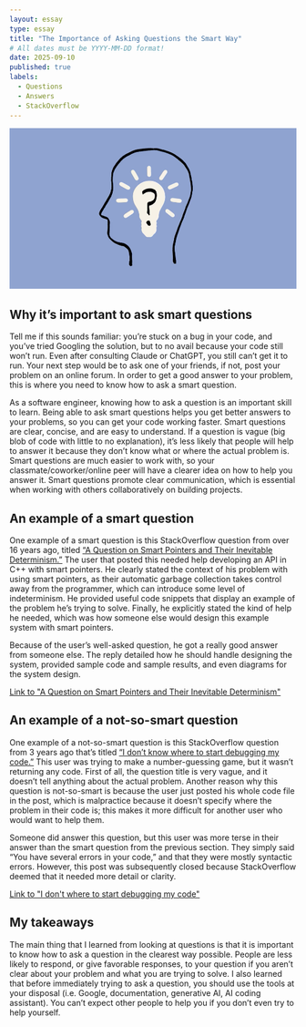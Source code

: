 ```yaml
---
layout: essay
type: essay
title: "The Importance of Asking Questions the Smart Way"
# All dates must be YYYY-MM-DD format!
date: 2025-09-10
published: true
labels:
  - Questions
  - Answers
  - StackOverflow
---
```


<img src="../img/proxy-image.png" alt="image of a head with a big brain with teal background">

## Why it’s important to ask smart questions 

Tell me if this sounds familiar: you’re stuck on a bug in your code, and you’ve tried Googling the solution, but to no avail because your code still won’t run. Even after consulting Claude or ChatGPT, you still can’t get it to run. Your next step would be to ask one of your friends, if not, post your problem on an online forum. In order to get a good answer to your problem, this is where you need to know how to ask a smart question. 

As a software engineer, knowing how to ask a question is an important skill to learn. Being able to ask smart questions helps you get better answers to your problems, so you can get your code working faster. Smart questions are clear, concise, and are easy to understand. If a question is vague (big blob of code with little to no explanation), it’s less likely that people will help to answer it because they don’t know what or where the actual problem is. Smart questions are much easier to work with, so your classmate/coworker/online peer will have a clearer idea on how to help you answer it. Smart questions promote clear communication, which is essential when working with others collaboratively on building projects.

## An example of a smart question

One example of a smart question is this StackOverflow question from over 16 years ago, titled <a href="https://stackoverflow.com/questions/400993/a-question-on-smart-pointers-and-their-inevitable-indeterminism?utm_source=chatgpt.com">“A Question on Smart Pointers and Their Inevitable Determinism.”</a> The user that posted this needed help developing an API in C++ with smart pointers. He clearly stated the context of his problem with using smart pointers, as their automatic garbage collection takes control away from the programmer, which can introduce some level of indeterminism. He provided useful code snippets that display an example of the problem he’s trying to solve. Finally, he explicitly stated the kind of help he needed, which was how someone else would design this example system with smart pointers. 

Because of the user’s well-asked question, he got a really good answer from someone else. The reply detailed how he should handle designing the system, provided sample code and sample results, and even diagrams for the system design. 

<a href="https://stackoverflow.com/questions/400993/a-question-on-smart-pointers-and-their-inevitable-indeterminism?utm_source=chatgpt.com">Link to "A Question on Smart Pointers and Their Inevitable Determinism"</a>

## An example of a not-so-smart question

One example of a not-so-smart question is this StackOverflow question from 3 years ago that’s titled <a href="https://stackoverflow.com/questions/72888912/i-dont-know-where-to-start-debugging-my-code?utm_source=chatgpt.com">“I don’t know where to start debugging my code.”</a> This user was trying to make a number-guessing game, but it wasn’t returning any code. First of all, the question title is very vague, and it doesn’t tell anything about the actual problem. Another reason why this question is not-so-smart is because the user just posted his whole code file in the post, which is malpractice because it doesn’t specify where the problem in their code is; this makes it more difficult for another user who would want to help them. 

Someone did answer this question, but this user was more terse in their answer than the smart question from the previous section. They simply said “You have several errors in your code,” and that they were mostly syntactic errors. However, this post was subsequently closed because StackOverflow deemed that it needed more detail or clarity.

<a href="https://stackoverflow.com/questions/72888912/i-dont-know-where-to-start-debugging-my-code?utm_source=chatgpt.com">Link to "I don't where to start debugging my code"</a>

## My takeaways 
The main thing that I learned from looking at questions is that it is important to know how to ask a question in the clearest way possible. People are less likely to respond, or give favorable responses, to your question if you aren’t clear about your problem and what you are trying to solve. I also learned that before immediately trying to ask a question, you should use the tools at your disposal (i.e. Google, documentation, generative AI, AI coding assistant). You can’t expect other people to help you if you don’t even try to help yourself.
